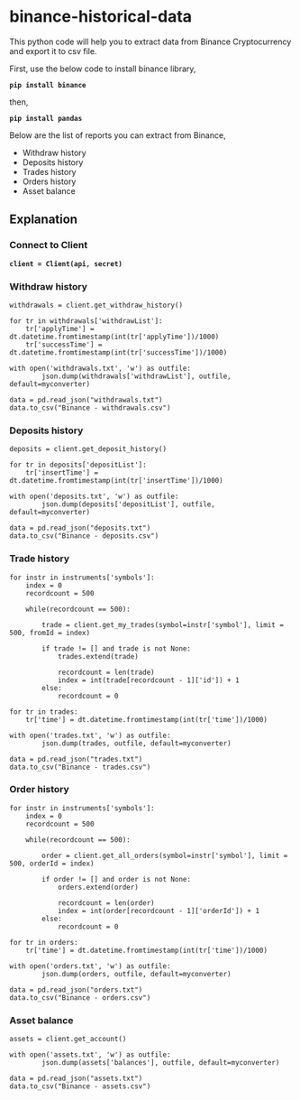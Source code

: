 # binance-historical-data
This python code will help you to extract data from Binance Cryptocurrency and export it to csv file.

First, use the below code to install binance library,

**`pip install binance`**

then,

**`pip install pandas`**

Below are the list of reports you can extract from Binance,

- Withdraw history
- Deposits history
- Trades history
- Orders history
- Asset balance

## Explanation

### Connect to Client

**`client = Client(api, secret)`**

### Withdraw history

```
withdrawals = client.get_withdraw_history()

for tr in withdrawals['withdrawList']:
    tr['applyTime'] = dt.datetime.fromtimestamp(int(tr['applyTime'])/1000)
    tr['successTime'] = dt.datetime.fromtimestamp(int(tr['successTime'])/1000)

with open('withdrawals.txt', 'w') as outfile:
        json.dump(withdrawals['withdrawList'], outfile, default=myconverter)    

data = pd.read_json("withdrawals.txt")
data.to_csv("Binance - withdrawals.csv")
```

### Deposits history

```
deposits = client.get_deposit_history()

for tr in deposits['depositList']:
    tr['insertTime'] = dt.datetime.fromtimestamp(int(tr['insertTime'])/1000)

with open('deposits.txt', 'w') as outfile:
        json.dump(deposits['depositList'], outfile, default=myconverter)    

data = pd.read_json("deposits.txt")
data.to_csv("Binance - deposits.csv")
```

### Trade history

```
for instr in instruments['symbols']:       
    index = 0
    recordcount = 500  

    while(recordcount == 500):
        
        trade = client.get_my_trades(symbol=instr['symbol'], limit = 500, fromId = index)       
        
        if trade != [] and trade is not None:
            trades.extend(trade)            
           
            recordcount = len(trade)
            index = int(trade[recordcount - 1]['id']) + 1
        else:
            recordcount = 0

for tr in trades:
    tr['time'] = dt.datetime.fromtimestamp(int(tr['time'])/1000)

with open('trades.txt', 'w') as outfile:
        json.dump(trades, outfile, default=myconverter)    

data = pd.read_json("trades.txt")
data.to_csv("Binance - trades.csv")
```

### Order history

```
for instr in instruments['symbols']:       
    index = 0
    recordcount = 500  

    while(recordcount == 500):
        
        order = client.get_all_orders(symbol=instr['symbol'], limit = 500, orderId = index)       
        
        if order != [] and order is not None:
            orders.extend(order)            
           
            recordcount = len(order)
            index = int(order[recordcount - 1]['orderId']) + 1
        else:
            recordcount = 0     

for tr in orders:
    tr['time'] = dt.datetime.fromtimestamp(int(tr['time'])/1000)

with open('orders.txt', 'w') as outfile:
        json.dump(orders, outfile, default=myconverter)    

data = pd.read_json("orders.txt")
data.to_csv("Binance - orders.csv")
```

### Asset balance

```
assets = client.get_account()

with open('assets.txt', 'w') as outfile:
        json.dump(assets['balances'], outfile, default=myconverter)    

data = pd.read_json("assets.txt")
data.to_csv("Binance - assets.csv")
```
